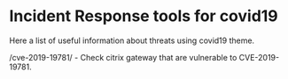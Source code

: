 # Incident Response tools for covid19
Here a list of useful information about threats using covid19 theme.

/cve-2019-19781/ - Check citrix gateway that are vulnerable to CVE-2019-19781.

